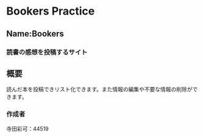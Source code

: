 # Bookers Practice
## Name:Bookers
### 読書の感想を投稿するサイト

## 概要
読んだ本を投稿できリスト化できます。また情報の編集や不要な情報の削除ができます。

### 作成者
寺田彩可：44519